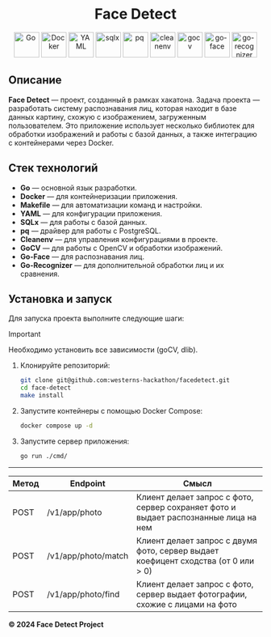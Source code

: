 <div align="center">
  <h1>Face Detect</h1>
  <img src="https://upload.wikimedia.org/wikipedia/commons/a/a5/Go_Logo.svg" alt="Go" width="50" height="50"/>
  <img src="https://upload.wikimedia.org/wikipedia/commons/e/e3/Docker_logo.svg" alt="Docker" width="50" height="50"/>
  <img src="https://upload.wikimedia.org/wikipedia/commons/e/e5/YAML_logo.svg" alt="YAML" width="50" height="50"/>
  <img src="https://raw.githubusercontent.com/jmoiron/sqlx/master/docs/images/sqlx-logo.png" alt="sqlx" width="50" height="50"/>
  <img src="https://upload.wikimedia.org/wikipedia/commons/2/2a/Pqsql-logo.svg" alt="pq" width="50" height="50"/>
  <img src="https://raw.githubusercontent.com/jeffallen/cleanenv/master/docs/assets/cleanenv-logo.png" alt="cleanenv" width="50" height="50"/>
  <img src="https://gocv.io/img/gocv.svg" alt="gocv" width="50" height="50"/>
  <img src="https://raw.githubusercontent.com/caspervonb/face-recognition-go/master/docs/images/logo.png" alt="go-face" width="50" height="50"/>
  <img src="https://go-recognizer.com/assets/img/recognizer-logo.png" alt="go-recognizer" width="50" height="50"/>
</div>

## Описание

**Face Detect** — проект, созданный в рамках хакатона. Задача проекта — разработать систему распознавания лиц, которая находит в базе данных картину, схожую с изображением, загруженным пользователем. Это приложение использует несколько библиотек для обработки изображений и работы с базой данных, а также интеграцию с контейнерами через Docker.

## Стек технологий

- **Go** — основной язык разработки.
- **Docker** — для контейнеризации приложения.
- **Makefile** — для автоматизации команд и настройки.
- **YAML** — для конфигурации приложения.
- **SQLx** — для работы с базой данных.
- **pq** — драйвер для работы с PostgreSQL.
- **Cleanenv** — для управления конфигурациями в проекте.
- **GoCV** — для работы с OpenCV и обработки изображений.
- **Go-Face** — для распознавания лиц.
- **Go-Recognizer** — для дополнительной обработки лиц и их сравнения.

## Установка и запуск

Для запуска проекта выполните следующие шаги:

> [!IMPORTANT]
>
> Необходимо установить все зависимости (goCV, dlib).

1. Клонируйте репозиторий:
   ```bash
   git clone git@github.com:westerns-hackathon/facedetect.git
   cd face-detect
   make install 
   ```
2. Запустите контейнеры с помощью Docker Compose:
    ```bash
    docker compose up -d
    ```
3. Запустите сервер приложения:
    ```bash
    go run ./cmd/
    ```
---

Метод | Endpoint            | Смысл                                                                               | 
--- |---------------------|-------------------------------------------------------------------------------------| 
POST | /v1/app/photo       | Клиент делает запрос с фото, сервер сохраняет фото и выдает распознанные лица на нем | 
POST | /v1/app/photo/match | Клиент делает запрос с двумя фото, сервер выдает коефицент сходства (от 0 или > 0)  |
POST | /v1/app/photo/find | Клиент делает запрос с фото, сервер выдает фотографии, схожие с лицами на фото      
**© 2024 Face Detect Project**